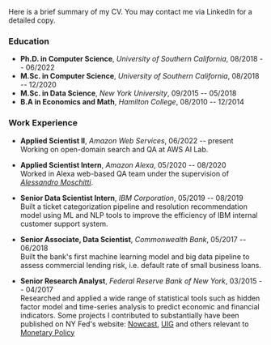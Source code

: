Here is a brief summary of my CV. You may contact me via LinkedIn for a detailed copy.

### Education
- **Ph.D. in Computer Science**,   _University of Southern California_, 08/2018 -- 06/2022 <br/>
- **M.Sc. in Computer Science**,   _University of Southern California_,   08/2018 -- 12/2020 <br/>
- **M.Sc. in Data Science**, _New York University_, 09/2015 -- 05/2018
- **B.A in Economics and Math**, _Hamilton College_, 08/2010 -- 12/2014


### Work Experience
- **Applied Scientist II**,     _Amazon Web Services_,         06/2022 -- present <br/>
Working on open-domain search and QA at AWS AI Lab.

- **Applied Scientist Intern**,     _Amazon Alexa_,         05/2020 -- 08/2020 <br/>
Worked in Alexa web-based QA team under the supervision of _[Alessandro Moschitti](https://www.linkedin.com/in/alessandro-moschitti-10999a4/)_.

- **Senior Data Scientist Intern**,     _IBM Corporation_,         05/2019 -- 08/2019 <br/>
Built a ticket categorization pipeline and resolution recommendation model using ML and NLP tools to improve the efficiency of IBM internal customer support system.

- **Senior Associate, Data Scientist**, _Commonwealth Bank_, 05/2017 -- 06/2018 <br/>
Built the bank's first machine learning model and big data pipeline to assess commercial lending risk, i.e. default rate of small business loans.


- **Senior Research Analyst**,   _Federal Reserve Bank of New York_,   03/2015 -- 04/2017 <br/>
Researched and applied a wide range of statistical tools such as hidden factor model and time-series analysis to predict economic and financial indicators. Some projects I contributed to substantially have been published on NY Fed's website: [Nowcast](https://www.newyorkfed.org/research/policy/nowcast), [UIG](https://www.newyorkfed.org/research/policy/underlying-inflation-gauge) and others relevant to [Monetary Policy](https://www.newyorkfed.org/medialibrary/media/research/staff_reports/sr885.pdf)
